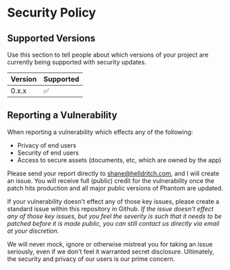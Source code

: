 # Security Policy

## Supported Versions

Use this section to tell people about which versions of your project are
currently being supported with security updates.

| Version | Supported          |
| ------- | ------------------ |
| 0.x.x   | :white_check_mark: |

## Reporting a Vulnerability

When reporting a vulnerability which effects any of the following:

* Privacy of end users
* Security of end users
* Access to secure assets (documents, etc, which are owned by the app)

Please send your report directly to shane@helldritch.com, and I will create an issue. You will receive full (public) credit for the vulnerability once the patch hits production and all major public versions of Phantom are updated.

If your vulnerability doesn't effect any of those key issues, please create a standard issue within this repository in Github. _If the issue doesn't effect any of those key issues, but you feel the severity is such that it needs to be patched before it is made public, you can still contact us directly via email at your discretion._

We will never mock, ignore or otherwise mistreat you for taking an issue seriously, even if we don't feel it warranted secret disclosure. Ultimately, the security and privacy of our users is our prime concern.
